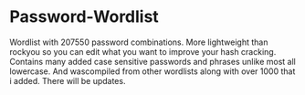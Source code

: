 # Password-Wordlist
Wordlist with 207550 password combinations. More lightweight than rockyou so you can edit what you want to improve your hash cracking. Contains many added case sensitive passwords and phrases unlike most all lowercase. And wascompiled from other wordlists along with over 1000 that i added. There will be updates.
